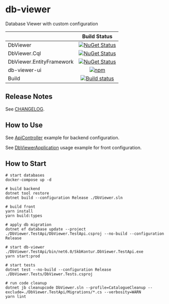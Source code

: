 # db-viewer

Database Viewer with custom configuration

|              | Build Status
|--------------|:--------------:
| DbViewer | [![NuGet Status](https://img.shields.io/nuget/v/SkbKontur.DbViewer)](https://www.nuget.org/packages/SkbKontur.DbViewer/)
| DbViewer.Cql | [![NuGet Status](https://img.shields.io/nuget/v/SkbKontur.DbViewer.Cql)](https://www.nuget.org/packages/SkbKontur.DbViewer.Cql/)
| DbViewer.EntityFramework | [![NuGet Status](https://img.shields.io/nuget/v/SkbKontur.DbViewer.EntityFramework)](https://www.nuget.org/packages/SkbKontur.DbViewer.EntityFramework/)
| db-viewer-ui | [![npm](https://img.shields.io/npm/v/@skbkontur/db-viewer-ui)](https://www.npmjs.com/package/@skbkontur/db-viewer-ui/)
| Build | [![Build status](https://github.com/skbkontur/db-viewer/actions/workflows/actions.yml/badge.svg)](https://github.com/skbkontur/db-viewer/actions)

## Release Notes

See [CHANGELOG](CHANGELOG.md).

## How to Use

See [ApiController](https://github.com/skbkontur/db-viewer/blob/master/DbViewer.TestApi/Controllers/DbViewerApiController.cs) example for backend configuration.

See [DbViewerApplication](https://github.com/skbkontur/db-viewer/blob/master/db-viewer-ui/index.tsx) usage example for front configuration.

## How to Start

```
# start databases
docker-compose up -d

# build backend
dotnet tool restore
dotnet build --configuration Release ./DbViewer.sln

# build front
yarn install
yarn build:types

# apply db migration
dotnet ef database update --project ./DbViewer.TestApi/DbViewer.TestApi.csproj --no-build --configuration Release

# start db-viewer
./DbViewer.TestApi/bin/net6.0/SkbKontur.DbViewer.TestApi.exe
yarn start:prod

# start tests
dotnet test --no-build --configuration Release ./DbViewer.Tests/DbViewer.Tests.csproj

# run code cleanup
dotnet jb cleanupcode DbViewer.sln --profile=CatalogueCleanup --exclude=./DbViewer.TestApi/Migrations/*.cs --verbosity=WARN
yarn lint
```
